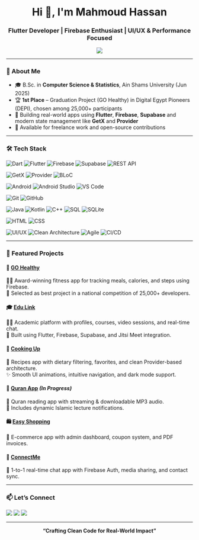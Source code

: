 <h1 align="center">Hi 👋, I'm Mahmoud Hassan</h1>
<h3 align="center">Flutter Developer | Firebase Enthusiast | UI/UX & Performance Focused</h3>

<p align="center">
  <img src="https://readme-typing-svg.herokuapp.com?color=6BC5F8&size=22&center=true&vCenter=true&lines=Passionate+Flutter+Developer;Firebase+%7C+GetX+%7C+UI/UX+Enthusiast;Let's+Build+Beautiful+Apps!" />
</p>

---

### 🧠 About Me

- 🎓 B.Sc. in **Computer Science & Statistics**, Ain Shams University (Jun 2025)  
- 🏆 **1st Place** – Graduation Project (GO Healthy) in Digital Egypt Pioneers (DEPI), chosen among 25,000+ participants  
- 🚀 Building real-world apps using **Flutter**, **Firebase**, **Supabase** and modern state management like **GetX** and **Provider**   
- 🤝 Available for freelance work and open-source contributions  

---

### 🛠️ Tech Stack


![Dart](https://img.shields.io/badge/Dart-0175C2?style=for-the-badge&logo=dart&logoColor=white)
![Flutter](https://img.shields.io/badge/Flutter-02569B?style=for-the-badge&logo=flutter&logoColor=white)
![Firebase](https://img.shields.io/badge/Firebase-FFCA28?style=for-the-badge&logo=firebase&logoColor=black)
![Supabase](https://img.shields.io/badge/Supabase-3ECF8E?style=for-the-badge&logo=supabase&logoColor=white)
![REST API](https://img.shields.io/badge/REST--API-FF6F61?style=for-the-badge)

![GetX](https://img.shields.io/badge/GetX-3C3C3C?style=for-the-badge&logo=flutter&logoColor=white)
![Provider](https://img.shields.io/badge/Provider-5A5A5A?style=for-the-badge&logo=flutter&logoColor=white)
![BLoC](https://img.shields.io/badge/BLoC-00599C?style=for-the-badge&logo=flutter&logoColor=white)

![Android](https://img.shields.io/badge/Android-3DDC84?style=for-the-badge&logo=android&logoColor=white)
![Android Studio](https://img.shields.io/badge/Android_Studio-3DDC84?style=for-the-badge&logo=android-studio&logoColor=white)
![VS Code](https://img.shields.io/badge/VS_Code-007ACC?style=for-the-badge&logo=visual-studio-code&logoColor=white)

![Git](https://img.shields.io/badge/Git-F05032?style=for-the-badge&logo=git&logoColor=white)
![GitHub](https://img.shields.io/badge/GitHub-181717?style=for-the-badge&logo=github&logoColor=white)

![Java](https://img.shields.io/badge/Java-ED8B00?style=for-the-badge&logo=java&logoColor=white)
![Kotlin](https://img.shields.io/badge/Kotlin-0095D5?style=for-the-badge&logo=kotlin&logoColor=white)
![C++](https://img.shields.io/badge/C++-00599C?style=for-the-badge&logo=c%2B%2B&logoColor=white)
![SQL](https://img.shields.io/badge/SQL-336791?style=for-the-badge&logo=postgresql&logoColor=white)
![SQLite](https://img.shields.io/badge/SQLite-003B57?style=for-the-badge&logo=sqlite&logoColor=white)

![HTML](https://img.shields.io/badge/HTML-E44D26?style=for-the-badge&logo=html5&logoColor=white)
![CSS](https://img.shields.io/badge/CSS-1572B6?style=for-the-badge&logo=css3&logoColor=white)

![UI/UX](https://img.shields.io/badge/UI%2FUX-FF4088?style=for-the-badge&logo=adobe-xd&logoColor=white)
![Clean Architecture](https://img.shields.io/badge/Clean_Architecture-007ACC?style=for-the-badge&logo=layers&logoColor=white)
![Agile](https://img.shields.io/badge/Agile-EE4C2C?style=for-the-badge&logo=scrumalliance&logoColor=white)
![CI/CD](https://img.shields.io/badge/CI%2FCD-0A0A0A?style=for-the-badge&logo=github-actions&logoColor=white)

---

### 🚀 Featured Projects

#### 🥇 [GO Healthy](https://github.com/MahmoudHassan12/Go-Healthy)
🏋️‍♂️ Award-winning fitness app for tracking meals, calories, and steps using Firebase.  
🌟 Selected as best project in a national competition of 25,000+ developers.

#### 🎓 [Edu Link](https://github.com/MahmoudHassan12/edulink)
🧑‍🏫 Academic platform with profiles, courses, video sessions, and real-time chat.  
🔧 Built using Flutter, Firebase, Supabase, and Jitsi Meet integration.

#### 🍳 [Cooking Up](https://github.com/MahmoudHassan12/cooking_up)
🥗 Recipes app with dietary filtering, favorites, and clean Provider-based architecture.  
✨ Smooth UI animations, intuitive navigation, and dark mode support.

#### 📖 [Quran App](https://github.com/MahmoudHassan12/quran-app) *(In Progress)*
📜 Quran reading app with streaming & downloadable MP3 audio.  
🔔 Includes dynamic Islamic lecture notifications.

#### 🛍️ [Easy Shopping](https://github.com/MahmoudHassan12/easy-shopping)
🛒 E-commerce app with admin dashboard, coupon system, and PDF invoices.  

#### 💬 [ConnectMe](https://github.com/MahmoudHassan12/connectme)
💬 1-to-1 real-time chat app with Firebase Auth, media sharing, and contact sync.

---

### 📫 Let’s Connect

<p>
  <a href="mailto:mahmoudh1661@gmail.com"><img src="https://img.shields.io/badge/Email-D14836?style=for-the-badge&logo=gmail&logoColor=white" /></a>
  <a href="https://www.linkedin.com/in/mahmoudhassan0"><img src="https://img.shields.io/badge/LinkedIn-blue?style=for-the-badge&logo=linkedin&logoColor=white" /></a>
  <a href="https://github.com/MahmoudHassan12"><img src="https://img.shields.io/badge/GitHub-000?style=for-the-badge&logo=github&logoColor=white" /></a>
</p>

---

<p align="center"><b>“Crafting Clean Code for Real-World Impact”</b></p>

